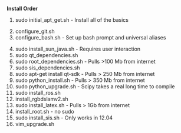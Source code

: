 **Install Order**

<!-- ubiquitous system tools -->
1. sudo initial\_apt\_get.sh - Install all of the basics
<!-- configure environments -->
2. configure\_git.sh
3. configure\_bash.sh - Set up bash prompt and universal aliases
<!-- Requires some user input - required for LBL network -->
4. sudo install\_sun\_java.sh - Requires user interaction
5. sudo qt\_dependencies.sh
6. sudo root\_dependencies.sh - Pulls >100 Mb from internet
7. sudo sis\_dependencies.sh <!-- ONLY FOR 12.04 -->
8. sudo apt-get install qt-sdk - Pulls > 250 Mb from internet
9. sudo python\_install.sh - Pulls > 350 Mb from internet
10. sudo python\_upgrade.sh - Scipy takes a real long time to compile
11. sudo install\_ros.sh
11. install\_rgbdslamv2.sh
12. sudo install\_latex.sh - Pulls > 1Gb from internet
13. install\_root.sh - no sudo
13. sudo install\_sis.sh - Only works in 12.04
14. vim\_upgrade.sh

